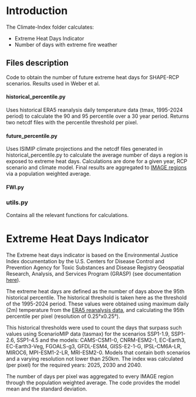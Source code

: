 # Introduction

The Climate-Index folder calculates:
- Extreme Heat Days Indicator
- Number of days with extreme fire weather

## Files description
Code to obtain the number of future extreme heat days for SHAPE-RCP scenarios. Results used in Weber et al.

#### historical_percentile.py
Uses historical ERA5 reanalysis daily temperature data (tmax, 1995-2024 period) to calculate the 90 and 95 percentile over a 30 year period. Returns two netcdf files with the percentile threshold per pixel.

#### future_percentile.py
Uses ISIMIP climate projections and the netcdf files generated in historical_percentile.py to calculate the average number of days a region is exposed to extreme heat days. Calculations are done for a given year, RCP scenario and climate model. Final results are aggregated to [IMAGE regions](https://models.pbl.nl/image/Region_classification_map) via a population weighted average.

#### FWI.py


### utils.py
Contains all the relevant functions for calculations.


# Extreme Heat Days Indicator

The Extreme heat days indicator is based on the Environmental Justice Index documentation by the U.S. Centers for Disease Control and Prevention Agency for Toxic Substances and Disease Registry Geospatial Research, Analysis, and Services Program (GRASP) (see documentation [here](https://www.atsdr.cdc.gov/place-health/php/eji/eji-technical-documentation.html#:~:text=Access%20the%20EJI%20Technical%20Documentation%20for%20detailed%20information,Technical%20Documentation.%20Download%20the%202022%20EJI%20Technical%20Documentation.)).

The extreme heat days are defined as the number of days above the 95th historical percentile. The historical threshold is taken here as the threshold of the 1995-2024 period. These values were obtained using maximum daily (2m) temperature from the [ERA5 reanalysis data](https://cds.climate.copernicus.eu/datasets/derived-era5-single-levels-daily-statistics?tab=download), and calculating the 95th percentile per pixel (resolution of 0.25°x0.25°).

This historical thresholds were used to count the days that surpass such values using ScenarioMIP data (tasmax) for the scenarios SSP1-1.9, SSP1-2.6, SSP1-4.5 and the models: CAMS-CSM1-0, CNRM-ESM2-1, EC-Earth3, EC-Earth3-Veg, FGOALS-g3, GFDL-ESM4, GISS-E2-1-G, IPSL-CM6A-LR, MIROC6, MPI-ESM1-2-LR, MRI-ESM2-0. Models that contain both scenarios and a varying resolution not lower than 250km. The index was calculated (per pixel) for the required years: 2025, 2030 and 2040.

The number of days per pixel was aggregated to every IMAGE region through the population weighted average. The code provides the model mean and the standard deviation.

